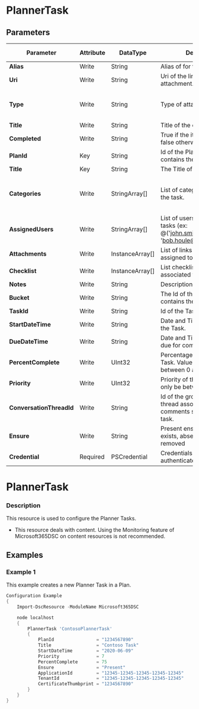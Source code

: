 ﻿# PlannerTask

## Parameters

| Parameter | Attribute | DataType | Description | Allowed Values |
| --- | --- | --- | --- | --- |
| **Alias** | Write | String | Alias of for the attachment. ||
| **Uri** | Write | String | Uri of the link to the attachment. ||
| **Type** | Write | String | Type of attachment. |PowerPoint, Word, Excel, Other|
| **Title** | Write | String | Title of the checklist item. ||
| **Completed** | Write | String | True if the item is completed, false otherwise. ||
| **PlanId** | Key | String | Id of the Planner Plan which contains the Task. ||
| **Title** | Key | String | The Title of the Planner Task. ||
| **Categories** | Write | StringArray[] | List of categories assigned to the task. |Pink, Red, Yellow, Green, Blue, Purple|
| **AssignedUsers** | Write | StringArray[] | List of users assigned to the tasks (ex: @('john.smith@contoso.com', 'bob.houle@contoso.com')). ||
| **Attachments** | Write | InstanceArray[] | List of links to attachments assigned to the task. ||
| **Checklist** | Write | InstanceArray[] | List checklist items associated with the task. ||
| **Notes** | Write | String | Description of the Task. ||
| **Bucket** | Write | String | The Id of the bucket that contains the task. ||
| **TaskId** | Write | String | Id of the Task, if known. ||
| **StartDateTime** | Write | String | Date and Time for the start of the Task. ||
| **DueDateTime** | Write | String | Date and Time for the task is due for completion. ||
| **PercentComplete** | Write | UInt32 | Percentage completed of the Task. Value can only be between 0 and 100. ||
| **Priority** | Write | UInt32 | Priority of the Task. Value can only be between 1 and 10. ||
| **ConversationThreadId** | Write | String | Id of the group conversation thread associated with the comments section for this task. ||
| **Ensure** | Write | String | Present ensures the Plan exists, absent ensures it is removed |Present, Absent|
| **Credential** | Required | PSCredential | Credentials of the account to authenticate with. ||

# PlannerTask

### Description

This resource is used to configure the Planner Tasks.

* This resource deals with content. Using the Monitoring feature
  of Microsoft365DSC on content resources is not recommended.

## Examples

### Example 1

This example creates a new Planner Task in a Plan.

```powershell
Configuration Example
{
    Import-DscResource -ModuleName Microsoft365DSC

    node localhost
    {
        PlannerTask 'ContosoPlannerTask'
        {
            PlanId                = "1234567890"
            Title                 = "Contoso Task"
            StartDateTime         = "2020-06-09"
            Priority              = 7
            PercentComplete       = 75
            Ensure                = "Present"
            ApplicationId         = "12345-12345-12345-12345-12345"
            TenantId              = "12345-12345-12345-12345-12345"
            CertificateThumbprint = "1234567890"
        }
    }
}
```


